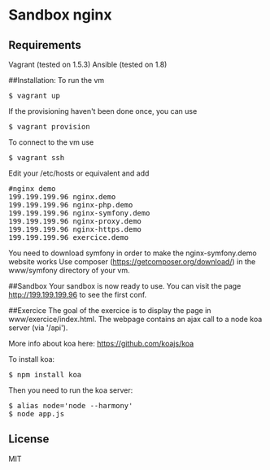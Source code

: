 # Sandbox nginx

## Requirements
Vagrant (tested on 1.5.3)
Ansible (tested on 1.8)

##Installation:
To run the vm
<pre>
$ vagrant up
</pre>

If the provisioning haven't been done once, you can use
<pre>
$ vagrant provision
</pre>

To connect to the vm use

<pre>
$ vagrant ssh
</pre>

Edit your /etc/hosts or equivalent and add  
<pre>
#nginx demo
199.199.199.96 nginx.demo
199.199.199.96 nginx-php.demo
199.199.199.96 nginx-symfony.demo
199.199.199.96 nginx-proxy.demo
199.199.199.96 nginx-https.demo
199.199.199.96 exercice.demo
</pre>

You need to download symfony in order to make the nginx-symfony.demo website works
Use composer (https://getcomposer.org/download/) in the www/symfony directory of your vm.

##Sandbox
Your sandbox is now ready to use.
You can visit the page http://199.199.199.96 to see the first conf.


##Exercice
The goal of the exercice is to display the page in www/exercice/index.html. The webpage contains an ajax call to a node koa server (via '/api').

More info about koa here: https://github.com/koajs/koa

To install koa: 
<pre>
$ npm install koa
</pre>

Then you need to run the koa server:
<pre>
$ alias node='node --harmony'
$ node app.js
</pre>

## License
MIT

